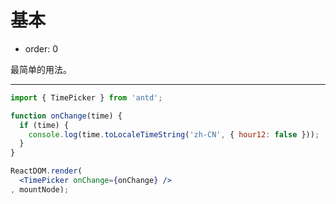 # 基本

-	order: 0

最简单的用法。

---

````jsx
import { TimePicker } from 'antd';

function onChange(time) {
  if (time) {
    console.log(time.toLocaleTimeString('zh-CN', { hour12: false }));
  }
}

ReactDOM.render(
  <TimePicker onChange={onChange} />
, mountNode);
````
